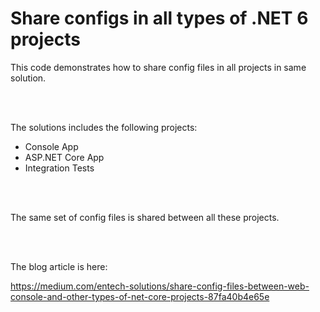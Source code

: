 # Share configs in all types of .NET 6 projects


This code demonstrates how to share config files in all projects in same solution.

<br>
<br>

The solutions includes the following projects:
* Console App
* ASP.NET Core App
* Integration Tests

<br>
<br>

The same set of config files is shared between all these projects.

<br>
<br>


The blog article is here:

https://medium.com/entech-solutions/share-config-files-between-web-console-and-other-types-of-net-core-projects-87fa40b4e65e
